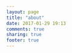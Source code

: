 ```yaml
---
layout: page
title: "about"
date: 2017-01-29 19:13
comments: true
sharing: true
footer: true
---
```

